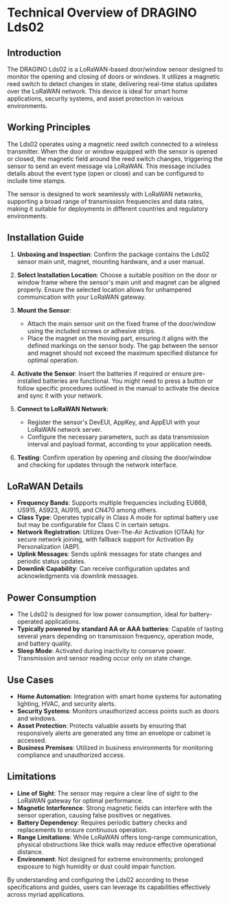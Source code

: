 # Technical Overview of DRAGINO Lds02

## Introduction
The DRAGINO Lds02 is a LoRaWAN-based door/window sensor designed to monitor the opening and closing of doors or windows. It utilizes a magnetic reed switch to detect changes in state, delivering real-time status updates over the LoRaWAN network. This device is ideal for smart home applications, security systems, and asset protection in various environments.

## Working Principles
The Lds02 operates using a magnetic reed switch connected to a wireless transmitter. When the door or window equipped with the sensor is opened or closed, the magnetic field around the reed switch changes, triggering the sensor to send an event message via LoRaWAN. This message includes details about the event type (open or close) and can be configured to include time stamps.

The sensor is designed to work seamlessly with LoRaWAN networks, supporting a broad range of transmission frequencies and data rates, making it suitable for deployments in different countries and regulatory environments.

## Installation Guide
1. **Unboxing and Inspection**: Confirm the package contains the Lds02 sensor main unit, magnet, mounting hardware, and a user manual.

2. **Select Installation Location**: Choose a suitable position on the door or window frame where the sensor's main unit and magnet can be aligned properly. Ensure the selected location allows for unhampered communication with your LoRaWAN gateway.

3. **Mount the Sensor**:
   - Attach the main sensor unit on the fixed frame of the door/window using the included screws or adhesive strips.
   - Place the magnet on the moving part, ensuring it aligns with the defined markings on the sensor body. The gap between the sensor and magnet should not exceed the maximum specified distance for optimal operation.

4. **Activate the Sensor**: Insert the batteries if required or ensure pre-installed batteries are functional. You might need to press a button or follow specific procedures outlined in the manual to activate the device and sync it with your network.

5. **Connect to LoRaWAN Network**:
   - Register the sensor's DevEUI, AppKey, and AppEUI with your LoRaWAN network server.
   - Configure the necessary parameters, such as data transmission interval and payload format, according to your application needs.

6. **Testing**: Confirm operation by opening and closing the door/window and checking for updates through the network interface.

## LoRaWAN Details
- **Frequency Bands**: Supports multiple frequencies including EU868, US915, AS923, AU915, and CN470 among others.
- **Class Type**: Operates typically in Class A mode for optimal battery use but may be configurable for Class C in certain setups.
- **Network Registration**: Utilizes Over-The-Air Activation (OTAA) for secure network joining, with fallback support for Activation By Personalization (ABP).
- **Uplink Messages**: Sends uplink messages for state changes and periodic status updates.
- **Downlink Capability**: Can receive configuration updates and acknowledgments via downlink messages.

## Power Consumption
- The Lds02 is designed for low power consumption, ideal for battery-operated applications.
- **Typically powered by standard AA or AAA batteries**: Capable of lasting several years depending on transmission frequency, operation mode, and battery quality.
- **Sleep Mode**: Activated during inactivity to conserve power. Transmission and sensor reading occur only on state change.

## Use Cases
- **Home Automation**: Integration with smart home systems for automating lighting, HVAC, and security alerts.
- **Security Systems**: Monitors unauthorized access points such as doors and windows.
- **Asset Protection**: Protects valuable assets by ensuring that responsively alerts are generated any time an envelope or cabinet is accessed.
- **Business Premises**: Utilized in business environments for monitoring compliance and unauthorized access.

## Limitations
- **Line of Sight**: The sensor may require a clear line of sight to the LoRaWAN gateway for optimal performance.
- **Magnetic Interference**: Strong magnetic fields can interfere with the sensor operation, causing false positives or negatives.
- **Battery Dependency**: Requires periodic battery checks and replacements to ensure continuous operation.
- **Range Limitations**: While LoRaWAN offers long-range communication, physical obstructions like thick walls may reduce effective operational distance.
- **Environment**: Not designed for extreme environments; prolonged exposure to high humidity or dust could impair function.

By understanding and configuring the Lds02 according to these specifications and guides, users can leverage its capabilities effectively across myriad applications.